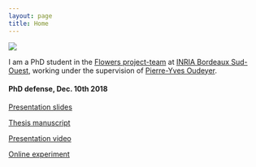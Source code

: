 ```yaml
---
layout: page
title: Home
---
```


<img class="img-home" src="{{ site.baseurl }}/resources/photo.jpg"/>

I am a PhD student in the [Flowers project-team][flowers] at [INRIA Bordeaux Sud-Ouest][inria], working under the supervision of [Pierre-Yves Oudeyer][py].

#### PhD defense, Dec. 10th 2018

[Presentation slides][slides]

[Thesis manuscript][manuscript]

[Presentation video][video]


[Online experiment][game]

[flowers]:      http://flowers.inria.fr
[inria]:   		http://www.inria.fr/en/centre/bordeaux
[py]:			http://www.pyoudeyer.com
[manuscript]:		https://drive.google.com/file/d/1qLMr98AFp1rEn7QCtFQ3mU9VO3KXh_Nl/view?usp=sharing
[slides]:		https://drive.google.com/open?id=1XaLa9D-g6ZY0xXvHjZxPLMERyftLUig7
[game]:		http://naming-game.space
[video]:		https://youtu.be/RpE3DJLWGeA